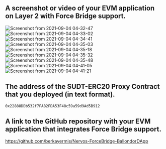## A screenshot or video of your EVM application on Layer 2 with Force Bridge support.

![Screenshot from 2021-09-04 04-32-47](https://user-images.githubusercontent.com/67913214/132078693-811c44e7-4dfb-41c2-8822-756177dff73f.png)
![Screenshot from 2021-09-04 04-33-02](https://user-images.githubusercontent.com/67913214/132078694-f9bf46cf-19c4-4f6b-92cb-5a10c6cc9d55.png)
![Screenshot from 2021-09-04 04-34-41](https://user-images.githubusercontent.com/67913214/132078695-38359172-186c-4628-8c18-e83f57a9b132.png)
![Screenshot from 2021-09-04 04-35-03](https://user-images.githubusercontent.com/67913214/132078697-e0d62dca-df7b-4b14-9838-5821560f1910.png)
![Screenshot from 2021-09-04 04-35-18](https://user-images.githubusercontent.com/67913214/132078699-9d4d737b-a68c-475d-944a-4c721c447cd8.png)
![Screenshot from 2021-09-04 04-35-32](https://user-images.githubusercontent.com/67913214/132078700-ee24fed6-f793-4f70-8298-0575d866bb79.png)
![Screenshot from 2021-09-04 04-35-48](https://user-images.githubusercontent.com/67913214/132078701-1cf8fe77-27fe-4960-9859-ee3b2f73bb38.png)
![Screenshot from 2021-09-04 04-41-05](https://user-images.githubusercontent.com/67913214/132078703-ecbf9d1f-e964-4d1c-9d47-411f2fe5aeb9.png)
![Screenshot from 2021-09-04 04-41-21](https://user-images.githubusercontent.com/67913214/132078704-33e77522-d86e-4977-a6d6-f31ee8afd78c.png)


## The address of the SUDT-ERC20 Proxy Contract that you deployed (in text format).

```
0x22888DDb532f7FA82FDA53F48c59a59d9Ad5B912
```

## A link to the GitHub repository with your EVM application that integrates Force Bridge support.

https://github.com/berkayermis/Nervos-ForceBridge-BallondorDApp
